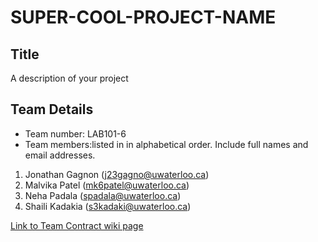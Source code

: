 # SUPER-COOL-PROJECT-NAME

## Title
A description of your project 

## Team Details
* Team number: LAB101-6
* Team members:listed in in alphabetical order. Include full names and email addresses.
1. Jonathan Gagnon (j23gagno@uwaterloo.ca)
2. Malvika Patel (mk6patel@uwaterloo.ca)
3. Neha Padala (spadala@uwaterloo.ca)
4. Shaili Kadakia (s3kadaki@uwaterloo.ca)


[Link to Team Contract wiki page](https://git.uwaterloo.ca/s3kadaki/cs346-project-test/-/wikis/CS346-Team-Contract)


